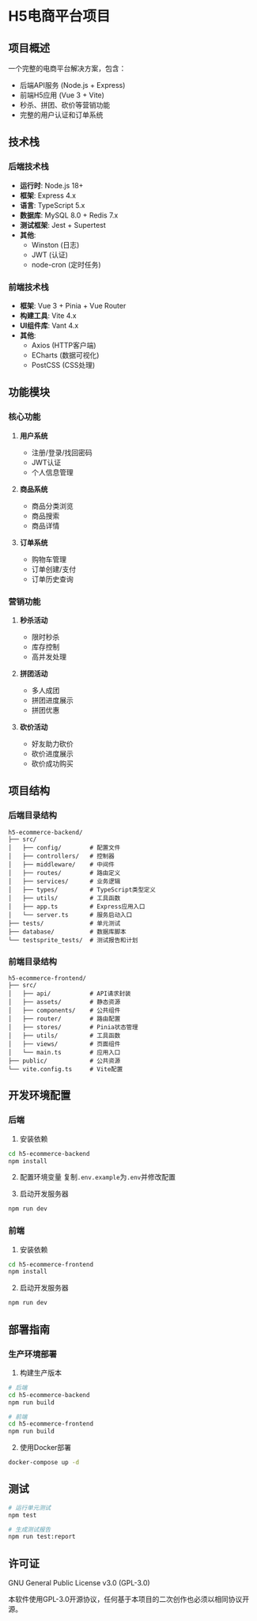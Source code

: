 # H5电商平台项目

## 项目概述
一个完整的电商平台解决方案，包含：
- 后端API服务 (Node.js + Express)
- 前端H5应用 (Vue 3 + Vite)
- 秒杀、拼团、砍价等营销功能
- 完整的用户认证和订单系统

## 技术栈

### 后端技术栈
- **运行时**: Node.js 18+
- **框架**: Express 4.x
- **语言**: TypeScript 5.x
- **数据库**: MySQL 8.0 + Redis 7.x
- **测试框架**: Jest + Supertest
- **其他**:
  - Winston (日志)
  - JWT (认证)
  - node-cron (定时任务)

### 前端技术栈
- **框架**: Vue 3 + Pinia + Vue Router
- **构建工具**: Vite 4.x
- **UI组件库**: Vant 4.x
- **其他**:
  - Axios (HTTP客户端)
  - ECharts (数据可视化)
  - PostCSS (CSS处理)

## 功能模块

### 核心功能
1. **用户系统**
   - 注册/登录/找回密码
   - JWT认证
   - 个人信息管理

2. **商品系统**
   - 商品分类浏览
   - 商品搜索
   - 商品详情

3. **订单系统**
   - 购物车管理
   - 订单创建/支付
   - 订单历史查询

### 营销功能
1. **秒杀活动**
   - 限时秒杀
   - 库存控制
   - 高并发处理

2. **拼团活动**
   - 多人成团
   - 拼团进度展示
   - 拼团优惠

3. **砍价活动**
   - 好友助力砍价
   - 砍价进度展示
   - 砍价成功购买

## 项目结构

### 后端目录结构
```
h5-ecommerce-backend/
├── src/
│   ├── config/        # 配置文件
│   ├── controllers/   # 控制器
│   ├── middleware/    # 中间件
│   ├── routes/        # 路由定义
│   ├── services/      # 业务逻辑
│   ├── types/         # TypeScript类型定义
│   ├── utils/         # 工具函数
│   ├── app.ts         # Express应用入口
│   └── server.ts      # 服务启动入口
├── tests/             # 单元测试
├── database/          # 数据库脚本
└── testsprite_tests/  # 测试报告和计划
```

### 前端目录结构
```
h5-ecommerce-frontend/
├── src/
│   ├── api/           # API请求封装
│   ├── assets/        # 静态资源
│   ├── components/    # 公共组件
│   ├── router/        # 路由配置
│   ├── stores/        # Pinia状态管理
│   ├── utils/         # 工具函数
│   ├── views/         # 页面组件
│   └── main.ts        # 应用入口
├── public/            # 公共资源
└── vite.config.ts     # Vite配置
```

## 开发环境配置

### 后端
1. 安装依赖
```bash
cd h5-ecommerce-backend
npm install
```

2. 配置环境变量
复制`.env.example`为`.env`并修改配置

3. 启动开发服务器
```bash
npm run dev
```

### 前端
1. 安装依赖
```bash
cd h5-ecommerce-frontend
npm install
```

2. 启动开发服务器
```bash
npm run dev
```

## 部署指南

### 生产环境部署
1. 构建生产版本
```bash
# 后端
cd h5-ecommerce-backend
npm run build

# 前端
cd h5-ecommerce-frontend
npm run build
```

2. 使用Docker部署
```bash
docker-compose up -d
```

## 测试
```bash
# 运行单元测试
npm test

# 生成测试报告
npm run test:report
```

## 许可证
GNU General Public License v3.0 (GPL-3.0)

本软件使用GPL-3.0开源协议，任何基于本项目的二次创作也必须以相同协议开源。